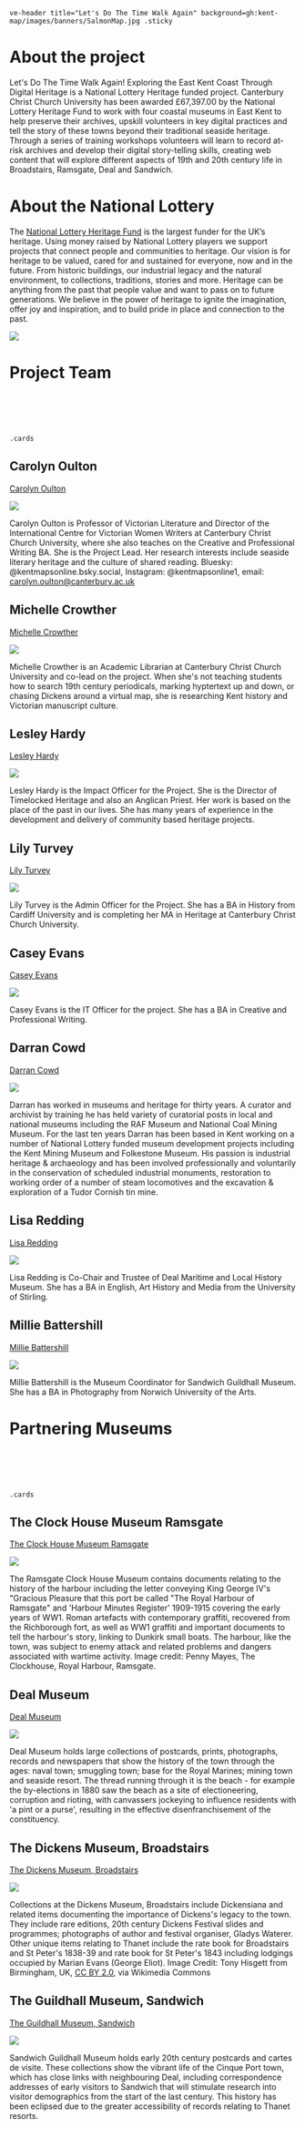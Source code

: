 <style>
  .card-image { height: 300px; }
  .card-abstract { -webkit-line-clamp: 10; }
</style>

`ve-header title="Let's Do The Time Walk Again" background=gh:kent-map/images/banners/SalmonMap.jpg .sticky`

# About the project

Let's Do The Time Walk Again! Exploring the East Kent Coast Through Digital Heritage is a National Lottery Heritage funded project. Canterbury Christ Church University has been awarded £67,397.00 by the National Lottery Heritage Fund to work with four coastal museums in East Kent to help preserve their archives, upskill volunteers in key digital practices and tell the story of these towns beyond their traditional seaside heritage. Through a series of training workshops volunteers will learn to record at-risk archives and develop their digital story-telling skills, creating web content that will explore different aspects of 19th and 20th century life in Broadstairs, Ramsgate, Deal and Sandwich.

# About the National Lottery

The [National Lottery Heritage Fund](heritagefund.org.uk) is the largest funder for the UK’s heritage. Using money raised by National Lottery players we support projects that connect people and communities to heritage. Our vision is for heritage to be valued, cared for and sustained for everyone, now and in the future. From historic buildings, our industrial legacy and the natural environment, to collections, traditions, stories and more. Heritage can be anything from the past that people value and want to pass on to future generations. We believe in the power of heritage to ignite the imagination, offer joy and inspiration, and to build pride in place and connection to the past.

![](https://raw.githubusercontent.com/kent-map/images/main/misc/TNLHF_English_Acknowledgement_Stamp_Colour_PNG.png)

# Project Team

# &nbsp; 
`.cards`

## Carolyn Oulton

[Carolyn Oulton]()

![](https://iiif.juncture-digital.org/thumbnail?url=https://raw.githubusercontent.com/kent-map/images/main/misc/CO_in_bookshop.jpg)

Carolyn Oulton is Professor of Victorian Literature and Director of the International Centre for Victorian Women Writers at Canterbury Christ Church University, where she also teaches on the Creative and Professional Writing BA. She is the Project Lead. Her research interests include seaside literary heritage and the culture of shared reading. Bluesky: ‪@kentmapsonline.bsky.social‬, Instagram: @kentmapsonline1, email: carolyn.oulton@canterbury.ac.uk

## Michelle Crowther

[Michelle Crowther]()

![](https://iiif.juncture-digital.org/thumbnail?url=https://raw.githubusercontent.com/kent-map/images/main/misc/Michelle.jpg)

Michelle Crowther is an Academic Librarian at Canterbury Christ Church University and co-lead on the project. When she's not teaching students how to search 19th century periodicals, marking hyptertext up and down, or chasing Dickens around a virtual map, she is researching Kent history and Victorian manuscript culture. 

## Lesley Hardy

[Lesley Hardy]()

![](https://iiif.juncture-digital.org/thumbnail?url=https://raw.githubusercontent.com/kent-map/images/main/misc/lesley.jpg)

Lesley Hardy is the Impact Officer for the Project. She is the Director of Timelocked Heritage and also an Anglican Priest. Her work is based on the place of the past in our lives. She has many years of experience in the development and delivery of community based heritage projects.

## Lily Turvey

[Lily Turvey]()

![](https://iiif.juncture-digital.org/thumbnail?url=https://raw.githubusercontent.com/kent-map/images/main/misc/lily.jpg)

Lily Turvey is the Admin Officer for the Project. She has a BA in History from Cardiff University and is completing her MA in Heritage at Canterbury Christ Church University.


## Casey Evans

[Casey Evans]()

![](https://iiif.juncture-digital.org/thumbnail?url=https://raw.githubusercontent.com/kent-map/images/main/misc/xx.jpg)

Casey Evans is the IT Officer for the project. She has a BA in Creative and Professional Writing.


## Darran Cowd

[Darran Cowd]()

![](https://iiif.juncture-digital.org/thumbnail?url=https://raw.githubusercontent.com/kent-map/images/main/misc/darran_cowd.jpg)

Darran has worked in museums and heritage for thirty years. A curator and archivist by training he has held variety of curatorial posts in local and national museums including the RAF Museum and National Coal Mining Museum. For the last ten years Darran has been based in Kent working on a number of National Lottery funded museum development projects including the Kent Mining Museum and Folkestone Museum. His passion is industrial heritage & archaeology and has been involved professionally and voluntarily in the conservation of scheduled industrial monuments, restoration to working order of a number of steam locomotives and the excavation & exploration of a Tudor Cornish tin mine.


## Lisa Redding

[Lisa Redding]()

![](https://iiif.juncture-digital.org/thumbnail?url=https://raw.githubusercontent.com/kent-map/images/main/misc/xx.jpg)

Lisa Redding is Co-Chair and Trustee of Deal Maritime and Local History Museum. She has a BA in English, Art History and Media from the University of Stirling.


## Millie Battershill

[Millie Battershill]()

![](https://iiif.juncture-digital.org/thumbnail?url=https://raw.githubusercontent.com/kent-map/images/main/misc/xx.jpg)

Millie Battershill is the Museum Coordinator for Sandwich Guildhall Museum. She has a BA in Photography from Norwich University of the Arts.


# Partnering Museums

# &nbsp; 
`.cards`

## The Clock House Museum Ramsgate

[The Clock House Museum Ramsgate](/clockhouse)

![](https://iiif.juncture-digital.org/thumbnail?url=https://upload.wikimedia.org/wikipedia/commons/0/00/The_Clockhouse%2C_Royal_Harbour%2C_Ramsgate_-_geograph.org.uk_-_156308.jpg)

The Ramsgate Clock House Museum contains documents relating to the history of the harbour including the letter conveying King George IV's "Gracious Pleasure that this port be called "The Royal Harbour of Ramsgate" and 'Harbour Minutes Register' 1909-1915 covering the early years of WW1. Roman artefacts with contemporary graffiti, recovered from the Richborough fort, as well as WW1 graffiti and important documents to tell the harbour's story, linking to Dunkirk small boats. The harbour, like the town, was subject to enemy attack and related problems and dangers associated with wartime activity. Image credit: Penny Mayes, The Clockhouse, Royal Harbour, Ramsgate.

## Deal Museum

[Deal Museum](/dealmuseum)

![](https://iiif.juncture-digital.org/thumbnail?url=https://raw.githubusercontent.com/kent-map/images/main/misc/dealmuseum.jpg)

Deal Museum holds large collections of postcards, prints, photographs, records and newspapers that show the history of the town through the ages: naval town; smuggling town; base for the Royal Marines; mining town and seaside resort. The thread running through it is the beach - for example the by-elections in 1880 saw the beach as a site of electioneering, corruption and rioting, with canvassers jockeying to influence residents with 'a pint or a purse', resulting in the effective disenfranchisement of the constituency. 

## The Dickens Museum, Broadstairs

[The Dickens Museum, Broadstairs](/dickensmuseum)

![](https://iiif.juncture-digital.org/thumbnail?url=https://raw.githubusercontent.com/kent-map/images/main/misc/dickensmuseum.jpg)

Collections at the Dickens Museum, Broadstairs include Dickensiana and related items documenting the importance of Dickens's legacy to the town. They include rare editions, 20th century Dickens Festival slides and
programmes; photographs of author and festival organiser, Gladys Waterer. Other unique items relating to Thanet include the rate book for Broadstairs and St Peter's 1838-39 and rate book for St Peter's 1843 including lodgings occupied by Marian Evans (George Eliot). Image Credit: Tony Hisgett from Birmingham, UK, [CC BY 2.0](https://creativecommons.org/licenses/by/2.0), via Wikimedia Commons

## The Guildhall Museum, Sandwich

[The Guildhall Museum, Sandwich](/sandwich)

![](https://iiif.juncture-digital.org/thumbnail?url=https://raw.githubusercontent.com/kent-map/images/main/misc/guildhallmuseum.jpg)

Sandwich Guildhall Museum holds early 20th century postcards and cartes de visite. These collections show the vibrant life of the Cinque Port town, which has close links with neighbouring Deal, including correspondence addresses of early visitors to Sandwich that will stimulate research into visitor demographics from the start of the last century. This history has been eclipsed due to the greater accessibility of records relating to Thanet resorts. 

